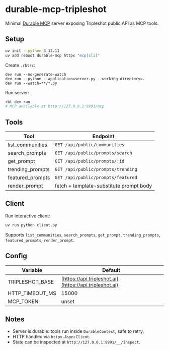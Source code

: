 # durable-mcp-tripleshot

Minimal [Durable MCP](https://docs.reboot.dev/get_started/python_mcp/) server exposing Tripleshot public API as MCP tools.

## Setup

```bash
uv init --python 3.12.11
uv add reboot durable-mcp httpx "mcp[cli]"
```

Create `.rbtrc`:

```
dev run --no-generate-watch
dev run --python --application=server.py --working-directory=.
dev run --watch=**/*.py
```

Run server:

```bash
rbt dev run
# MCP available at http://127.0.0.1:9991/mcp
```

## Tools

| Tool             | Endpoint                                |
| ---------------- | --------------------------------------- |
| list_communities | `GET /api/public/communities`           |
| search_prompts   | `GET /api/public/prompts/search`        |
| get_prompt       | `GET /api/public/prompts/:id`           |
| trending_prompts | `GET /api/public/prompts/trending`      |
| featured_prompts | `GET /api/public/prompts/featured`      |
| render_prompt    | fetch + template-substitute prompt body |

## Client

Run interactive client:

```bash
uv run python client.py
```

Supports `list_communities`, `search_prompts`, `get_prompt`, `trending_prompts`, `featured_prompts`, `render_prompt`.

## Config

| Variable        | Default                                                |
| --------------- | ------------------------------------------------------ |
| TRIPLESHOT_BASE | [https://api.tripleshot.ai](https://api.tripleshot.ai) |
| HTTP_TIMEOUT_MS | 15000                                                  |
| MCP_TOKEN       | unset                                                  |

## Notes

* Server is durable: tools run inside `DurableContext`, safe to retry.
* HTTP handled via `httpx.AsyncClient`.
* State can be inspected at `http://127.0.0.1:9991/__/inspect`.
